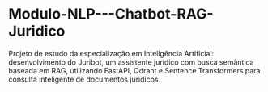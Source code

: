# Modulo-NLP---Chatbot-RAG-Juridico
Projeto de estudo da especialização em Inteligência Artificial: desenvolvimento do Juribot, um assistente jurídico com busca semântica baseada em RAG, utilizando FastAPI, Qdrant e Sentence Transformers para consulta inteligente de documentos jurídicos.
